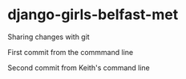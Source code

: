 # django-girls-belfast-met
Sharing changes with git

First commit from the commmand line

Second commit from Keith's command line
